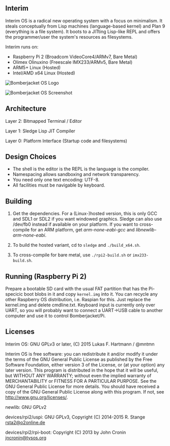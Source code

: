 Interim
-------

Interim OS is a radical new operating system with a focus on minimalism. It steals conceptually from Lisp machines (language-based kernel) and Plan 9 (everything is a file system). It boots to a JITting Lisp-like REPL and offers the programmer/user the system's resources as filesystems.

Interim runs on:
- Raspberry Pi 2 (Broadcom VideoCore4/ARMv7, Bare Metal)
- Olimex Olinuxino (Freescale IMX233/ARMv5, Bare Metal)
- ARM5+ Linux (Hosted)
- Intel/AMD x64 Linux (Hosted)

![Bomberjacket OS Logo](http://dump.mntmn.com/bjos.png)

![Bomberjacket OS Screenshot](http://dump.mntmn.com/bjos-mar17-2015.png)

Architecture
------------

Layer 2: Bitmapped Terminal / Editor

Layer 1: Sledge Lisp JIT Compiler

Layer 0: Platform Interface (Startup code and filesystems)

Design Choices
--------------

- The shell is the editor is the REPL is the language is the compiler.
- Namespacing allows sandboxing and network transparency.
- You need only one text encoding: UTF-8.
- All facilities must be navigable by keyboard.

Building
--------

1. Get the dependencies. For a (Linux-)hosted version, this is only GCC and SDL1 or SDL2 if you want windowed graphics. Sledge can also use /dev/fb0 instead if available on your platform. If you want to cross-compile for an ARM platform, get *arm-none-eabi-gcc* and *libnewlib-arm-none-eabi*.

2. To build the hosted variant, cd to ````sledge```` and ````./build_x64.sh````.

3. To cross-compile for bare metal, use ````./rpi2-build.sh```` or ````imx233-build.sh````.

Running (Raspberry Pi 2)
------------------------

Prepare a bootable SD card with the usual FAT partition that has the Pi-specicic boot blobs in it and copy ````kernel.img```` into it. You can recycle any other Raspberry OS distribution, i.e. Raspian for this. Just replace the kernel.img and delete cmdline.txt. Keyboard input is currently only over UART, so you will probably want to connect a UART->USB cable to another computer and use it to control Bomberjacket/Pi. 

Licenses
--------

Interim OS: GNU GPLv3 or later, (C) 2015 Lukas F. Hartmann / @mntmn

Interim OS is free software: you can redistribute it and/or modify
it under the terms of the GNU General Public License as published by
the Free Software Foundation, either version 3 of the License, or
(at your option) any later version.
This program is distributed in the hope that it will be useful,
but WITHOUT ANY WARRANTY; without even the implied warranty of
MERCHANTABILITY or FITNESS FOR A PARTICULAR PURPOSE.  See the
GNU General Public License for more details.
You should have received a copy of the GNU General Public License
along with this program.  If not, see <http://www.gnu.org/licenses/>.

newlib: GNU GPLv2

devices/rpi2/uspi: GNU GPLv3, Copyright (C) 2014-2015  R. Stange <rsta2@o2online.de>

devices/rpi2/rpi-boot: Copyright (C) 2013 by John Cronin <jncronin@tysos.org>